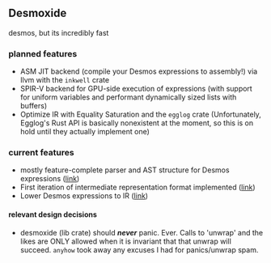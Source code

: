 ## Desmoxide
desmos, but its incredibly fast

### planned features
 * ASM JIT backend (compile your Desmos expressions to assembly!) via llvm with the `inkwell` crate
 * SPIR-V backend for GPU-side execution of expressions (with support for uniform variables and performant dynamically sized lists with buffers)
 * Optimize IR with Equality Saturation and the `egglog` crate (Unfortunately, Egglog's Rust API is basically nonexistent at the moment, so this is on hold until they actually implement one)
### current features
 * mostly feature-complete parser and AST structure for Desmos expressions ([link](https://github.com/The-Minecraft-Scientist/desmoxide/blob/master/src/ast/parser.rs))
 * First iteration of intermediate representation format implemented ([link](https://github.com/The-Minecraft-Scientist/desmoxide/blob/master/src/compile/ir.rs))
 * Lower Desmos expressions to IR ([link](https://github.com/The-Minecraft-Scientist/desmoxide/blob/master/src/compile/frontend.rs))
#### relevant design decisions
 * desmoxide (lib crate) should ***never*** panic. Ever. Calls to 'unwrap' and the likes are ONLY allowed when it is invariant that that unwrap will succeed. `anyhow` took away any excuses I had for panics/unwrap spam.
